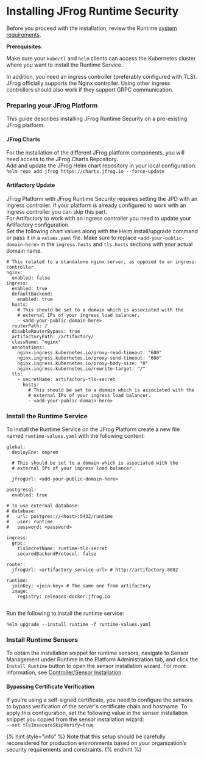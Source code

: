 # Installing JFrog Runtime Security

Before you proceed with the installation, review the Runtime [system requirements](system-requirements.md).

**Prerequisites**:&#x20;

Make sure your `kubectl` and `helm` clients can access the Kubernetes cluster where you want to install the Runtime Service.

In addition, you need an ingress controller (preferably configured with TLS).\
JFrog officially supports the Nginx controller. Using other ingress controllers should also work if they support GRPC communication.

### Preparing your JFrog Platform

This guide describes installing JFrog Runtime Security on a pre-existing JFrog platform.

#### **JFrog Charts**

For the installation of the different JFrog platform components, you will need access to the JFrog Charts Repository.\
Add and update the JFrog Helm chart repository in your local configuration:\
`helm repo add jfrog https://charts.jfrog.io --force-update`

#### **Artifactory Update**

JFrog Platform with JFrog Runtime Security requires setting the JPD with an ingress controller. If your platform is already configured to work with an ingress controller you can skip this part.\
For Artifactory to work with an ingress controller you need to update your Artifactory configuration.\
Set the following chart values along with the Helm install/upgrade command or pass it in a `values.yaml` file. Make sure to replace `<add-your-public-domain-here>` in the `ingress.hosts` and `tls.hosts` sections with your actual domain name.

```
# This related to a standalone nginx server, as opposed to an ingress-controller.
nginx:
  enabled: false
ingress:
  enabled: true
  defaultBackend:
    enabled: true
  hosts:
    # This should be set to a domain which is associated with the 
    # external IPs of your ingress load balancer.
    - <add-your-public-domain-here>
  routerPath: /
  disableRouterBypass: true
  artifactoryPath: /artifactory/
  className: "nginx"
  annotations:
    nginx.ingress.kubernetes.io/proxy-read-timeout: "600"
    nginx.ingress.kubernetes.io/proxy-send-timeout: "600"
    nginx.ingress.kubernetes.io/proxy-body-size: "0"
    nginx.ingress.kubernetes.io/rewrite-target: "/"
  tls:
    - secretName: artifactory-tls-secret
      hosts:
        # This should be set to a domain which is associated with the 
        # external IPs of your ingress load balancer.
        - <add-your-public-domain-here>
```

### Install the Runtime Service

To install the Runtime Service on the JFrog Platform create a new file named `runtime-values.yaml` with the following content:

```
global:
  deployEnv: onprem
  
  # This should be set to a domain which is associated with the 
  # external IPs of your ingress load balancer.

  jfrogUrl: <add-your-public-domain-here>

postgresql:
  enabled: true

# To use external database:
# database:
#   url: postgres://<host>:5432/runtime
#   user: runtime
#   password: <password>

ingress:
  grpc:
    tlsSecretName: runtime-tls-secret
    securedBackendProtocol: false

router:
  jfrogUrl: <artifactory-service-url> # http://artifactory:8082

runtime:
  joinKey: <join-key> # The same one from artifactory
  image:
    registry: releases-docker.jfrog.io


```

Run the following to install the runtime service:

```
helm upgrade --install runtime -f runtime-values.yaml
```

### Install Runtime Sensors

To obtain the installation snippet for runtime sensors, navigate to Sensor Management under Runtime in the Platform Administration tab, and click the `Install Runtime` button to open the sensor installation wizard. For more information, see [Controller/Sensor Installation](../sensor-management/controller-sensor-installation/).&#x20;

#### **Bypassing Certificate Verification**

If you’re using a self-signed certificate, you need to configure the sensors to bypass verification of the server's certificate chain and hostname. To apply this configuration, set the following value in the sensor installation snippet you copied from the sensor installation wizard:\
`--set tlsInsecureSkipVerify=true`

{% hint style="info" %}
Note that this setup should be carefully reconsidered for production environments based on your organization’s security requirements and constraints.
{% endhint %}
